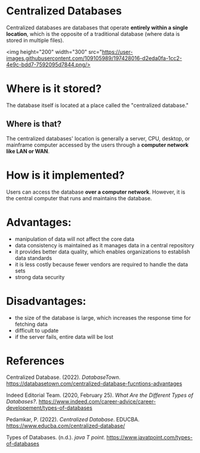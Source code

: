 # Centralized Databases 

Centralized databases are databases that operate **entirely within a single location**, which is the opposite of a traditional database (where data is stored in multiple files).

<img height="200" width="300" src="https://user-images.githubusercontent.com/109105989/197428016-d2eda0fa-1cc2-4e9c-bdd7-7592095d7844.png/> 

# Where is it stored? 
The database itself is located at a place called the "centralized database."

## Where is that? 
The centralized databases' location is generally a server, CPU, desktop, or mainframe computer accessed by the users through a **computer network like LAN or WAN**.

# How is it implemented? 
Users can access the database **over a computer network**. However, it is the central computer that runs and maintains the database.

# Advantages: 
- manipulation of data will not affect the core data 
- data consistency is maintained as it manages data in a central repository 
- it provides better data quality, which enables organizations to establish data standards 
- it is less costly because fewer vendors are required to handle the data sets 
- strong data security 

# Disadvantages: 
- the size of the database is large, which increases the response time for fetching data 
- difficult to update 
- if the server fails, entire data will be lost 

# References
Centralized Database. (2022). *DatabaseTown*. <https://databasetown.com/centralized-database-fucntions-advantages> 
 
Indeed Editorial Team. (2020, February 25). *What Are the Different Types of Databases?*. <https://www.indeed.com/career-advice/career-developement/types-of-databases> 

Pedamkar, P. (2022). *Centralized Database*. EDUCBA. <https://www.educba.com/centralized-database/> 

Types of Databases. (n.d.). *java T point*. <https://www.javatpoint.com/types-of-databases> 
